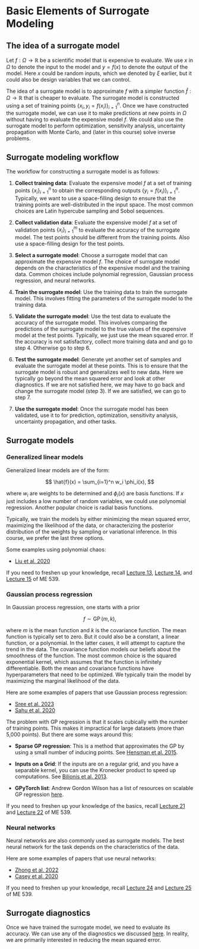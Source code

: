# Basic Elements of Surrogate Modeling

## The idea of a surrogate model

Let $f:\Omega \to \mathbb{R}$ be a scientific model that is expensive to evaluate. 
We use $x$ in $\Omega$ to denote the input to the model and $y = f(x)$ to denote the output of the model.
Here $x$ could be random inputs, which we denoted by $\xi$ earlier, but it could also be design variables that we can control.

The idea of a surrogate model is to approximate $f$ with a simpler function $\hat{f}:\Omega \to \mathbb{R}$ that is cheaper to evaluate. The surrogate model is constructed using a set of training points $\{x_i, y_i = f(x_i)\}_{i=1}^n$.
Once we have constructed the surrogate model, we can use it to make predictions at new points in $\Omega$ without having to evaluate the expensive model $f$.
We could also use the surrogate model to perform optimization, sensitivity analysis, uncertainty propagation with Monte Carlo, and (later in this course) solve inverse problems.

## Surrogate modeling workflow

The workflow for constructing a surrogate model is as follows:

1. **Collect training data**: Evaluate the expensive model $f$ at a set of training points $\{x_i\}_{i=1}^n$ to obtain the corresponding outputs $\{y_i = f(x_i)\}_{i=1}^n$. Typically, we want to use a space-filling design to ensure that the training points are well-distributed in the input space.
The most common choices are Latin hypercube sampling and Sobol sequences.

2. **Collect validation data**: Evaluate the expensive model $f$ at a set of validation points $\{x_i\}_{i=1}^m$ to evaluate the accuracy of the surrogate model. The test points should be different from the training points. Also use a space-filling design for the test points.

3. **Select a surrogate model**: Choose a surrogate model that can approximate the expensive model $f$. The choice of surrogate model depends on the characteristics of the expensive model and the training data. Common choices include polynomial regression, Gaussian process regression, and neural networks.

4. **Train the surrogate model**: Use the training data to train the surrogate model. This involves fitting the parameters of the surrogate model to the training data.

5. **Validate the surrogate model**: Use the test data to evaluate the accuracy of the surrogate model. This involves comparing the predictions of the surrogate model to the true values of the expensive model at the test points. Typically, we just use the mean squared error. If the accuracy is not satisfactory, collect more training data and and go to step 4.
Otherwise go to step 6.

6. **Test the surrogate model**: Generate yet another set of samples and evaluate the surrogate model at these points. This is to ensure that the surrogate model is robust and generalizes well to new data. Here we typically go beyond the mean squared error and look at other diagnostics. If we are not satisfied here, we may have to go back and change the surrogate model (step 3). If we are satisfied, we can go to step 7.

7. **Use the surrogate model**: Once the surrogate model has been validated, use it to for prediction, optimization, sensitivity analysis, uncertainty propagation, and other tasks.

## Surrogate models

### Generalized linear models
Generalized linear models are of the form:

$$
    \hat{f}(x) = \sum_{i=1}^n w_i \phi_i(x),
$$

where $w_i$ are weights to be determined and $\phi_i(x)$ are basis functions.
If $x$ just includes a low number of random variables, we could use polynomial regression.
Another popular choice is radial basis functions.

Typically, we train the models by either minimizing the mean squared error, maximizing the likelihood of the data, or characterizing the posterior distribution of the weights by sampling or variational inference.
In this course, we prefer the last three options.

Some examples using polynomial chaos:

+ [Liu et al. 2020](https://www.sciencedirect.com/science/article/abs/pii/S0951832020305093)

If you need to freshen up your knowledge, recall [Lecture 13](https://predictivesciencelab.github.io/data-analytics-se/lecture13/intro.html), [Lecture 14](https://predictivesciencelab.github.io/data-analytics-se/lecture14/intro.html), and [Lecture 15](https://predictivesciencelab.github.io/data-analytics-se/lecture15/intro.html) of ME 539.

### Gaussian process regression
In Gaussian process regression, one starts with a prior

$$
    f\sim \operatorname{GP}(m, k),
$$

where $m$ is the mean function and $k$ is the covariance function.
The mean function is typically set to zero.
But it could also be a constant, a linear function, or a polynomial.
In the latter cases, it will attempt to capture the trend in the data.
The covariance function models our beliefs about the smoothness of the function.
The most common choice is the squared exponential kernel, which assumes that the function is infinitely differentiable.
Both the mean and covariance functions have hyperparameters that need to be optimized.
We typically train the model by maximizing the marginal likelihood of the data.

Here are some examples of papers that use Gaussian process regression:

+ [Sree et al. 2023](https://www.sciencedirect.com/science/article/abs/pii/S1751616123000486)
+ [Sahu et al. 2020](https://ieeexplore.ieee.org/abstract/document/9103068)

The problem with GP regression is that it scales cubically with the number of training points.
This makes it impractical for large datasets (more than 5,000 points).
But there are some ways around this:

+ **Sparse GP regression**: This is a method that approximates the GP by using a small number of inducing points. See [Hensman et al. 2015](https://proceedings.mlr.press/v38/hensman15.pdf).

+ **Inputs on a Grid**: If the inputs are on a regular grid, and you have a separable kernel, you can use the Kronecker product to speed up computations. See [Bilionis et al. 2013](https://www.sciencedirect.com/science/article/abs/pii/S0021999113000417).

+ **GPyTorch list**: Andrew Gordon Wilson has a list of resources on scalable GP regression [here](https://docs.gpytorch.ai/en/stable/examples/02_Scalable_Exact_GPs/index.html#exact-gps-with-gpu-acceleration).

If you need to freshen up your knowledge of the basics, recall [Lecture 21](https://predictivesciencelab.github.io/data-analytics-se/lecture21/intro.html) and [Lecture 22](https://predictivesciencelab.github.io/data-analytics-se/lecture22/intro.html) of ME 539.

### Neural networks
Neural networks are also commonly used as surrogate models.
The best neural network for the task depends on the characteristics of the data.

Here are some examples of papers that use neural networks:

+ [Zhong et al. 2022](https://www.sciencedirect.com/science/article/abs/pii/S0378517322001429)
+ [Casey et al. 2020](https://pubs.acs.org/doi/abs/10.1021/acs.jcim.0c00259)

If you need to freshen up your knowledge, recall [Lecture 24](https://predictivesciencelab.github.io/data-analytics-se/lecture24/intro.html) and [Lecture 25](https://predictivesciencelab.github.io/data-analytics-se/lecture25/intro.html) of ME 539.

## Surrogate diagnostics

Once we have trained the surrogate model, we need to evaluate its accuracy.
We can use any of the diagnostics we discussed [here](https://predictivesciencelab.github.io/data-analytics-se/lecture15/hands-on-15.3.html).
In reality, we are primarily interested in reducing the mean squared error.